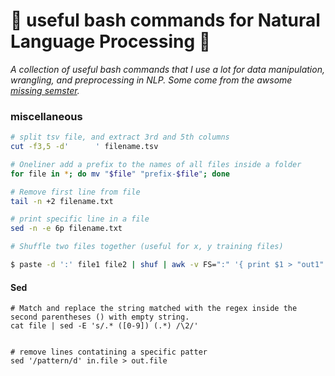 # :candy: useful bash commands for Natural Language Processing :candy:
*A collection of useful bash commands that I use a lot for data manipulation, wrangling, and preprocessing in NLP. Some come from the awsome [missing semster](https://missing.csail.mit.edu/2020/course-shell/).*


### miscellaneous
```bash
# split tsv file, and extract 3rd and 5th columns
cut -f3,5 -d'      ' filename.tsv

# Oneliner add a prefix to the names of all files inside a folder
for file in *; do mv "$file" "prefix-$file"; done 

# Remove first line from file
tail -n +2 filename.txt

# print specific line in a file
sed -n -e 6p filename.txt

# Shuffle two files together (useful for x, y training files)

$ paste -d ':' file1 file2 | shuf | awk -v FS=":" '{ print $1 > "out1" ; print $2 > "out2" }'

```


#### Sed 

```
# Match and replace the string matched with the regex inside the second parentheses () with empty string.
cat file | sed -E 's/.* ([0-9]) (.*) /\2/'


# remove lines contatining a specific patter
sed '/pattern/d' in.file > out.file
```

